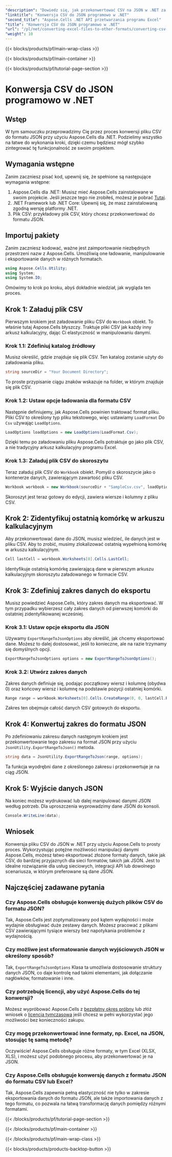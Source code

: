```yaml
---
"description": "Dowiedz się, jak przekonwertować CSV na JSON w .NET za pomocą Aspose.Cells. Przewodnik krok po kroku dotyczący transformacji danych z łatwymi do naśladowania przykładami kodu."
"linktitle": "Konwersja CSV do JSON programowo w .NET"
"second_title": "Aspose.Cells .NET API przetwarzania programu Excel"
"title": "Konwersja CSV do JSON programowo w .NET"
"url": "/pl/net/converting-excel-files-to-other-formats/converting-csv-to-json/"
"weight": 10
---
```


{{< blocks/products/pf/main-wrap-class >}}

{{< blocks/products/pf/main-container >}}

{{< blocks/products/pf/tutorial-page-section >}}

# Konwersja CSV do JSON programowo w .NET

## Wstęp
W tym samouczku przeprowadzimy Cię przez proces konwersji pliku CSV do formatu JSON przy użyciu Aspose.Cells dla .NET. Podzielimy wszystko na łatwe do wykonania kroki, dzięki czemu będziesz mógł szybko zintegrować tę funkcjonalność ze swoim projektem.
## Wymagania wstępne
Zanim zaczniesz pisać kod, upewnij się, że spełnione są następujące wymagania wstępne:
1. Aspose.Cells dla .NET: Musisz mieć Aspose.Cells zainstalowane w swoim projekcie. Jeśli jeszcze tego nie zrobiłeś, możesz je pobrać [Tutaj](https://releases.aspose.com/cells/net/).
2. .NET Framework lub .NET Core: Upewnij się, że masz zainstalowaną zgodną wersję platformy .NET.
3. Plik CSV: przykładowy plik CSV, który chcesz przekonwertować do formatu JSON.
## Importuj pakiety
Zanim zaczniesz kodować, ważne jest zaimportowanie niezbędnych przestrzeni nazw z Aspose.Cells. Umożliwią one ładowanie, manipulowanie i eksportowanie danych w różnych formatach.
```csharp
using Aspose.Cells.Utility;
using System;
using System.IO;
```
Omówimy to krok po kroku, abyś dokładnie wiedział, jak wygląda ten proces.
## Krok 1: Załaduj plik CSV
Pierwszym krokiem jest załadowanie pliku CSV do `Workbook` obiekt. To właśnie tutaj Aspose.Cells błyszczy. Traktuje pliki CSV jak każdy inny arkusz kalkulacyjny, dając Ci elastyczność w manipulowaniu danymi.
### Krok 1.1: Zdefiniuj katalog źródłowy
Musisz określić, gdzie znajduje się plik CSV. Ten katalog zostanie użyty do załadowania pliku.
```csharp
string sourceDir = "Your Document Directory";
```
To proste przypisanie ciągu znaków wskazuje na folder, w którym znajduje się plik CSV.
### Krok 1.2: Ustaw opcje ładowania dla formatu CSV
Następnie definiujemy, jak Aspose.Cells powinien traktować format pliku. Pliki CSV to określony typ pliku tekstowego, więc ustawiamy `LoadFormat` Do `Csv` używając `LoadOptions`.
```csharp
LoadOptions loadOptions = new LoadOptions(LoadFormat.Csv);
```
Dzięki temu po załadowaniu pliku Aspose.Cells potraktuje go jako plik CSV, a nie tradycyjny arkusz kalkulacyjny programu Excel.
### Krok 1.3: Załaduj plik CSV do skoroszytu
Teraz załaduj plik CSV do `Workbook` obiekt. Pomyśl o skoroszycie jako o kontenerze danych, zawierającym zawartość pliku CSV.
```csharp
Workbook workbook = new Workbook(sourceDir + "SampleCsv.csv", loadOptions);
```
Skoroszyt jest teraz gotowy do edycji, zawiera wiersze i kolumny z pliku CSV.
## Krok 2: Zidentyfikuj ostatnią komórkę w arkuszu kalkulacyjnym
Aby przekonwertować dane do JSON, musisz wiedzieć, ile danych jest w pliku CSV. Aby to zrobić, musimy zlokalizować ostatnią wypełnioną komórkę w arkuszu kalkulacyjnym.
```csharp
Cell lastCell = workbook.Worksheets[0].Cells.LastCell;
```
Identyfikuje ostatnią komórkę zawierającą dane w pierwszym arkuszu kalkulacyjnym skoroszytu załadowanego w formacie CSV.
## Krok 3: Zdefiniuj zakres danych do eksportu
Musisz powiedzieć Aspose.Cells, który zakres danych ma eksportować. W tym przypadku wybierzesz cały zakres danych od pierwszej komórki do ostatniej zidentyfikowanej wcześniej.
### Krok 3.1: Ustaw opcje eksportu dla JSON
Używamy `ExportRangeToJsonOptions` aby określić, jak chcemy eksportować dane. Możesz to dalej dostosować, jeśli to konieczne, ale na razie trzymamy się domyślnych opcji.
```csharp
ExportRangeToJsonOptions options = new ExportRangeToJsonOptions();
```
### Krok 3.2: Utwórz zakres danych
Zakres danych definiuje się, podając początkowy wiersz i kolumnę (obydwa 0) oraz końcowy wiersz i kolumnę na podstawie pozycji ostatniej komórki.
```csharp
Range range = workbook.Worksheets[0].Cells.CreateRange(0, 0, lastCell.Row + 1, lastCell.Column + 1);
```
Zakres ten obejmuje całość danych CSV gotowych do eksportu.
## Krok 4: Konwertuj zakres do formatu JSON
Po zdefiniowaniu zakresu danych następnym krokiem jest przekonwertowanie tego zakresu na format JSON przy użyciu `JsonUtility.ExportRangeToJson()` metoda.
```csharp
string data = JsonUtility.ExportRangeToJson(range, options);
```
Ta funkcja wyodrębni dane z określonego zakresu i przekonwertuje je na ciąg JSON.
## Krok 5: Wyjście danych JSON
Na koniec możesz wydrukować lub dalej manipulować danymi JSON według potrzeb. Dla uproszczenia wyprowadzimy dane JSON do konsoli.
```csharp
Console.WriteLine(data);
```
## Wniosek
Konwersja pliku CSV do JSON w .NET przy użyciu Aspose.Cells to prosty proces. Wykorzystując potężne możliwości manipulacji danymi Aspose.Cells, możesz łatwo eksportować złożone formaty danych, takie jak CSV, do bardziej przyjaznych dla sieci formatów, takich jak JSON. Jest to idealne rozwiązanie dla usług sieciowych, integracji API lub dowolnego scenariusza, w którym preferowane są dane JSON.
## Najczęściej zadawane pytania
### Czy Aspose.Cells obsługuje konwersję dużych plików CSV do formatu JSON?  
Tak, Aspose.Cells jest zoptymalizowany pod kątem wydajności i może wydajnie obsługiwać duże zestawy danych. Możesz pracować z plikami CSV zawierającymi tysiące wierszy bez napotykania problemów z wydajnością.
### Czy możliwe jest sformatowanie danych wyjściowych JSON w określony sposób?  
Tak, `ExportRangeToJsonOptions` Klasa ta umożliwia dostosowanie struktury danych JSON, co daje kontrolę nad takimi elementami, jak dołączanie nagłówków, formatowanie i inne.
### Czy potrzebuję licencji, aby użyć Aspose.Cells do tej konwersji?  
Możesz wypróbować Aspose.Cells z [bezpłatny okres próbny](https://releases.aspose.com/) lub złóż wniosek o [licencja tymczasowa](https://purchase.aspose.com/temporary-license/) jeśli chcesz w pełni wykorzystać jego możliwości bez konieczności zakupu.
### Czy mogę przekonwertować inne formaty, np. Excel, na JSON, stosując tę samą metodę?  
Oczywiście! Aspose.Cells obsługuje różne formaty, w tym Excel (XLSX, XLS), i możesz użyć podobnego procesu, aby przekonwertować je na JSON.
### Czy Aspose.Cells obsługuje konwersję danych z formatu JSON do formatu CSV lub Excel?  
Tak, Aspose.Cells zapewnia pełną elastyczność nie tylko w zakresie eksportowania danych do formatu JSON, ale także importowania danych z tego formatu, co pozwala na łatwą transformację danych pomiędzy różnymi formatami.

{{< /blocks/products/pf/tutorial-page-section >}}

{{< /blocks/products/pf/main-container >}}

{{< /blocks/products/pf/main-wrap-class >}}

{{< blocks/products/products-backtop-button >}}